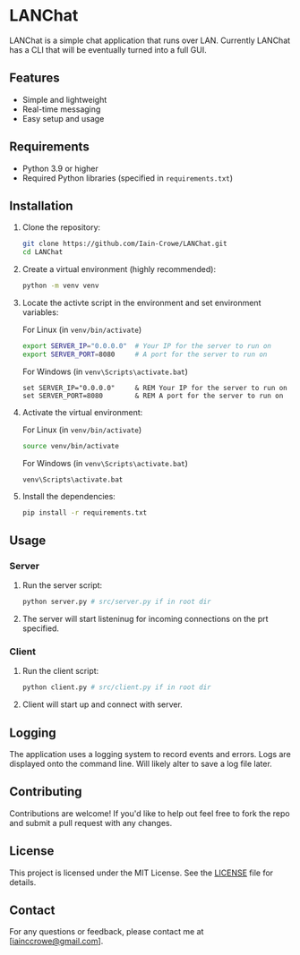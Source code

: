 # LANChat

LANChat is a simple chat application that runs over LAN. Currently LANChat has a CLI that will be eventually turned into a full GUI.

## Features

-   Simple and lightweight
-   Real-time messaging
-   Easy setup and usage

## Requirements

-   Python 3.9 or higher
-   Required Python libraries (specified in `requirements.txt`)

## Installation

1. Clone the repository:

    ```bash
    git clone https://github.com/Iain-Crowe/LANChat.git
    cd LANChat
    ```

2. Create a virtual environment (highly recommended):

    ```bash
    python -m venv venv
    ```

3. Locate the activte script in the environment and set environment variables:

    For Linux (in `venv/bin/activate`)

    ```bash
    export SERVER_IP="0.0.0.0"  # Your IP for the server to run on
    export SERVER_PORT=8080     # A port for the server to run on
    ```

    For Windows (in `venv\Scripts\activate.bat`)

    ```batch
    set SERVER_IP="0.0.0.0"     & REM Your IP for the server to run on
    set SERVER_PORT=8080        & REM A port for the server to run on
    ```

4. Activate the virtual environment:

    For Linux (in `venv/bin/activate`)

    ```bash
    source venv/bin/activate
    ```

    For Windows (in `venv\Scripts\activate.bat`)

    ```batch
    venv\Scripts\activate.bat
    ```

5. Install the dependencies:

    ```bash
    pip install -r requirements.txt
    ```

## Usage

### Server

1. Run the server script:

    ```bash
    python server.py # src/server.py if in root dir
    ```

2. The server will start listeninug for incoming connections on the prt specified.

### Client

1. Run the client script:

    ```bash
    python client.py # src/client.py if in root dir
    ```

2. Client will start up and connect with server.

## Logging

The application uses a logging system to record events and errors. Logs are displayed onto the command line. Will likely alter to save a log file later.

## Contributing

Contributions are welcome! If you'd like to help out feel free to fork the repo and submit a pull request with any changes.

## License

This project is licensed under the MIT License. See the [LICENSE](LICENSE) file for details.

## Contact

For any questions or feedback, please contact me at [iainccrowe@gmail.com].
